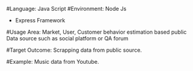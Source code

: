 #Language: 
Java Script
#Environment: 
Node Js
- Express Framework 

#Usage Area:
Market, User, Customer behavior estimation based public Data source such as social platform or QA forum

#Target Outcome:
Scrapping data from public source.

#Example:
Music data from Youtube.

